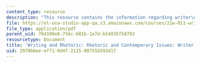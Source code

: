 ```yaml
---
content_type: resource
description: "This resource contains the information regarding writer\u2019s letter."
file: https://ol-ocw-studio-app-qa.s3.amazonaws.com/courses/21w-011-writing-and-rhetoric-rhetoric-and-contemporary-issues-fall-2015/2970b0eeeff10d4f211580755b593d17_MIT21W_011F15_Writers.pdf
file_type: application/pdf
parent_uid: 704190e8-756c-601b-1e7d-b54035f50703
resourcetype: Document
title: 'Writing and Rhetoric: Rhetoric and Contemporary Issues: Writer''s Letter'
uid: 2970b0ee-eff1-0d4f-2115-80755b593d17
---
```

